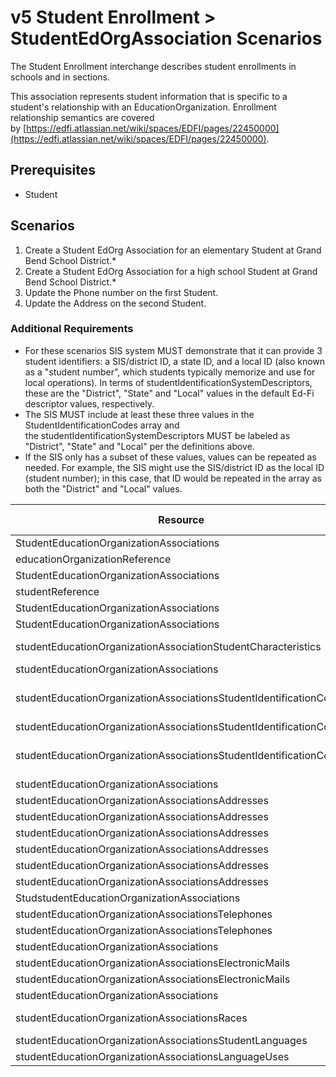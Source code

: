 # v5 Student Enrollment > StudentEdOrgAssociation Scenarios

The Student Enrollment interchange describes student enrollments in schools and
in sections.

This association represents student information that is specific to a student's
relationship with an EducationOrganization. Enrollment relationship semantics
are covered
by [https://edfi.atlassian.net/wiki/spaces/EDFI/pages/22450000](https://edfi.atlassian.net/wiki/spaces/EDFI/pages/22450000).

## Prerequisites

* Student

## Scenarios

1. Create a Student EdOrg Association for an elementary Student at Grand Bend
   School District.\*
2. Create a Student EdOrg Association for a high school Student at Grand Bend
   School District.\*
3. Update the Phone number on the first Student.
4. Update the Address on the second Student.

### Additional Requirements

* For these scenarios SIS system MUST demonstrate that it can provide 3 student
  identifiers: a SIS/district ID, a state ID, and a local ID (also known as a
  "student number", which students typically memorize and use for local
  operations). In terms of studentIdentificationSystemDescriptors, these are the
  "District", "State" and "Local" values in the default Ed-Fi descriptor values,
  respectively.
* The SIS MUST include at least these three values in the
  StudentIdentificationCodes array and
  the studentIdentificationSystemDescriptors MUST be labeled as "District",
  "State" and "Local" per the definitions above.
* If the SIS only has a subset of these values, values can be repeated as
  needed. For example, the SIS might use the SIS/district ID as the local ID
  (student number); in this case, that ID would be repeated in the array as both
  the "District" and "Local" values.

| **Resource**                                                       | **Property Name**                       | **Is Collection** | **Data Type**                         | **Required / Optional** | **Scenario 1: POST**                          | **Scenario 2: POST**                            | Scenario 3 <br/>POST/PUT                          | Scenario 4 POST/PUT                                 |
| ------------------------------------------------------------------ | --------------------------------------- | ----------------- | ------------------------------------- | ----------------------- | ------------------------------------------------- | --------------------------------------------------- | ------------------------------------------------- | --------------------------------------------------- |
| StudentEducationOrganizationAssociations                           | educationOrganizationReference          | FALSE             | educationOrganizationReference        | REQUIRED                |                                                   |                                                     |                                                   |                                                     |
| educationOrganizationReference                                     | educationOrganizationId                 | FALSE             | integer                               | REQUIRED                | 255901                                            | 255901                                              | 255901                                            | 255901                                              |
| StudentEducationOrganizationAssociations                           | studentReference                        | FALSE             | studentReference                      | REQUIRED                |                                                   |                                                     |                                                   |                                                     |
| studentReference                                                   | studentUniqueId                         | FALSE             | string                                | REQUIRED                | 111111                                            | 222222                                              | 111111                                            | 222222                                              |
| StudentEducationOrganizationAssociations                           | limitedEnglishProficiencyDescriptor     | FALSE             | limitedEnglishProficiencyDescriptor   | REQUIRED                | NotLimited                                        | NotLimited                                          | NotLimited                                        | NotLimited                                          |
| StudentEducationOrganizationAssociations                           | studentCharacteristics                  | TRUE              | studentCharacteristics\[\]            | REQUIRED                |                                                   |                                                     |                                                   |                                                     |
| studentEducationOrganizationAssociationStudentCharacteristics      | studentCharacteristicDescriptor         | FALSE             | studentCharacteristicDescriptor       | REQUIRED                | Immigrant                                         | Economic Disadvantaged                              | Immigrant                                         | Economic Disadvantaged                              |
| studentEducationOrganizationAssociations                           | StudentIdentificationCodes              | TRUE              | studentIdentificationCodes \[ \]      | REQUIRED                |                                                   |                                                     |                                                   |                                                     |
| studentEducationOrganizationAssociationsStudentIdentificationCodes | assigningOrganizationIdentificationCode | FALSE             | string                                | REQUIRED                | State, District, and Local (CONDITIONAL)          | State, District, and Local (CONDITIONAL)            | State, District, and Local (CONDITIONAL)          | State, District, and Local (CONDITIONAL)            |
| studentEducationOrganizationAssociationsStudentIdentificationCodes | identificationCode                      | FALSE             | string                                | REQUIRED                | \[system values\]                                 | \[system values\]                                   | \[system values\]                                 | \[system values\]                                   |
| studentEducationOrganizationAssociationsStudentIdentificationCodes | studentIdentificationSystemDescriptor   | FALSE             | studentIdentificationSystemDescriptor | REQUIRED                | State, District, and Local (CONDITIONAL)          | State, District, and Local (CONDITIONAL)            | State, District, and Local (CONDITIONAL)          | State, District, and Local (CONDITIONAL)            |
| studentEducationOrganizationAssociations                           | sexDescriptor                           | FALSE             | sexDescriptor                         | REQUIRED                | Male                                              | Female                                              | Male                                              | Female                                              |
| studentEducationOrganizationAssociationsAddresses                  | addresses                               | TRUE              | addresses\[\]                         | REQUIRED                |                                                   |                                                     |                                                   |                                                     |
| studentEducationOrganizationAssociationsAddresses                  | addressTypeDescriptor                   | FALSE             | addressTypeDescriptor                 | CONDITIONAL             | Home                                              | Home                                                | Home                                              | Home                                                |
| studentEducationOrganizationAssociationsAddresses                  | city                                    | FALSE             | string                                | REQUIRED                | Grand Bend                                        | Grand Bend                                          | Grand Bend                                        | Grand Bend                                          |
| studentEducationOrganizationAssociationsAddresses                  | postalCode                              | FALSE             | string                                | REQUIRED                | 78834                                             | 78834                                               | 78834                                             | 78834                                               |
| studentEducationOrganizationAssociationsAddresses                  | stateAbbreviationDescriptor             | FALSE             | stateAbbreviationDescriptor           | REQUIRED                | TX                                                | TX                                                  | TX                                                | TX                                                  |
| studentEducationOrganizationAssociationsAddresses                  | streetNumberName                        | FALSE             | string                                | REQUIRED                | 654 Mission Hills                                 | 123 Cedar Street                                    | 654 Mission Hills                                 | **123 Cedar Circle**                                |
| StudstudentEducationOrganizationAssociations                       | telephones                              | TRUE              | studentTelephone\[\]                  | REQUIRED                |                                                   |                                                     |                                                   |                                                     |
| studentEducationOrganizationAssociationsTelephones                 | telephoneNumber                         | FALSE             | string                                | REQUIRED                | 111-222-3333                                      |                                                     | **111-222-4444**                                  |                                                     |
| studentEducationOrganizationAssociationsTelephones                 | telephoneNumberTypeDescriptor           | FALSE             | telephoneNumberTypeDescriptor         | REQUIRED                | Home                                              |                                                     | Home                                              |                                                     |
| studentEducationOrganizationAssociations                           | electronicMails                         | TRUE              | ElectronicMail\[\]                    | REQUIRED                |                                                   |                                                     |                                                   |                                                     |
| studentEducationOrganizationAssociationsElectronicMails            | electronicMailAddress                   | FALSE             | string                                | REQUIRED                | [Austin@edficert.org](mailto:Austin@edficert.org) | [Madison@edficert.org](mailto:Madison@edficert.org) | [Austin@edficert.org](mailto:Austin@edficert.org) | [Madison@edficert.org](mailto:Madison@edficert.org) |
| studentEducationOrganizationAssociationsElectronicMails            | electronicMailTypeDescriptor            | FALSE             | electronicMailTypeDescriptor          | REQUIRED                | Other                                             | Other                                               | Other                                             | Other                                               |
| studentEducationOrganizationAssociations                           | hispanicLatinoEthnicity                 | FALSE             | boolean                               | REQUIRED                | FALSE                                             | FALSE                                               | FALSE                                             | FALSE                                               |
| studentEducationOrganizationAssociationsRaces                      | raceDescriptor                          | FALSE             | raceDescriptor                        | REQUIRED                | Black - African American                          | White                                               | Black - African American                          | White                                               |
| studentEducationOrganizationAssociationsStudentLanguages           | languageDescriptor                      | FALSE             | languageDescriptor                    | REQUIRED                | spa                                               |                                                     | spa                                               |                                                     |
| studentEducationOrganizationAssociationsLanguageUses               | languageUseDescriptor                   | FALSE             | languageUseDescriptor                 | REQUIRED                | Home language                                     |                                                     | Home language                                     |                                                     |
